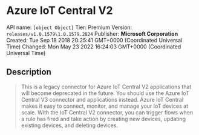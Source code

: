 # Azure IoT Central V2
API name: `[object Object]`
Tier: Premium
Version: `releases/v1.0.1579\1.0.1579.2824`
Publisher: **Microsoft Corporation**
Created: Tue Sep 18 2018 20:25:41 GMT+0000 (Coordinated Universal Time)
Changed: Mon May 23 2022 16:24:03 GMT+0000 (Coordinated Universal Time)

## Description
> This is a legacy connector for Azure IoT Central V2 applications that will become deprecated in the future. You should use the Azure IoT Central V3 connector and applications instead. Azure IoT Central makes it easy to connect, monitor, and manage your IoT devices at scale. With the IoT Central V2 connector, you can trigger flows when a rule has fired and take action by creating new devices, updating existing devices, and deleting devices.
